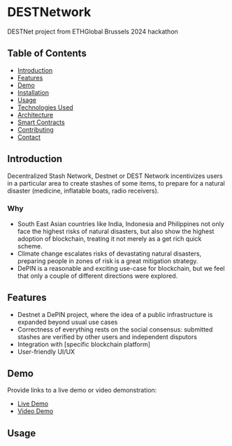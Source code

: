 # DESTNetwork

DESTNet project from ETHGlobal Brussels 2024 hackathon

## Table of Contents
- [Introduction](#introduction)
- [Features](#features)
- [Demo](#demo)
- [Installation](#installation)
- [Usage](#usage)
- [Technologies Used](#technologies-used)
- [Architecture](#architecture)
- [Smart Contracts](#smart-contracts)
- [Contributing](#contributing)
- [Contact](#contact)

## Introduction

Decentralized Stash Network, Destnet or DEST Network incentivizes users in a particular area to create stashes of some items, to prepare for a natural disaster (medicine, inflatable boats, radio receivers).

### Why

- South East Asian countries like India, Indonesia and Philippines not only face the highest risks of natural disasters, but also show the highest adoption of blockchain, treating it not merely as a get rich quick scheme.
- Climate change escalates risks of devastating natural disasters, preparing people in zones of risk is a great mitigation strategy. 
- DePIN is a reasonable and exciting use-case for blockchain, but we feel that only a couple of different directions were explored.


## Features

- Destnet a DePIN project, where the idea of a public infrastructure is expanded beyond usual use cases
- Correctness of everything rests on the social consensus: submitted stashes are verified by other users and independent disputors
- Integration with [specific blockchain platform]
- User-friendly UI/UX

## Demo
Provide links to a live demo or video demonstration:
- [Live Demo](http://example.com)
- [Video Demo](http://example.com/video)

## Usage
